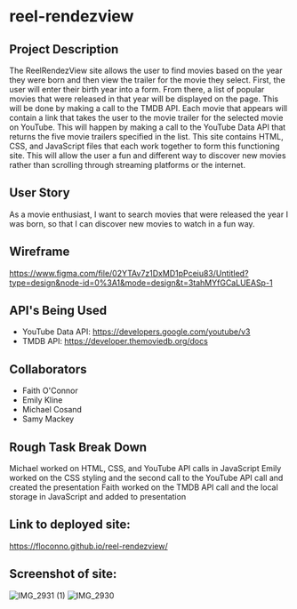 # reel-rendezview

## Project Description
The ReelRendezView site allows the user to find movies based on the year they were born and then view the trailer for the movie they select. First, the user will enter their birth year into a form. From there, a list of popular movies that were released in that year will be displayed on the page. This will be done by making a call to the TMDB API. Each movie that appears will contain a link that takes the user to the movie trailer for the selected movie on YouTube. This will happen by making a call to the YouTube Data API that returns the five movie trailers specified in the list. This site contains HTML, CSS, and JavaScript files that each work together to form this functioning site. This will allow the user a fun and different way to discover new movies rather than scrolling through streaming platforms or the internet. 

## User Story
As a movie enthusiast, I want to search movies that were released the year I was born, so that I can discover new movies to watch in a fun way. 

## Wireframe
https://www.figma.com/file/02YTAv7z1DxMD1pPceiu83/Untitled?type=design&node-id=0%3A1&mode=design&t=3tahMYfGCaLUEASp-1

## API's Being Used
* YouTube Data API: https://developers.google.com/youtube/v3
* TMDB API: https://developer.themoviedb.org/docs 

## Collaborators
* Faith O'Connor
* Emily Kline
* Michael Cosand
* Samy Mackey

## Rough Task Break Down
Michael worked on HTML, CSS, and YouTube API calls in JavaScript
Emily worked on the CSS styling and the second call to the YouTube API call and created the presentation
Faith worked on the TMDB API call and the local storage in JavaScript and added to presentation

## Link to deployed site:
https://floconno.github.io/reel-rendezview/

## Screenshot of site:
![IMG_2931 (1)](https://github.com/floconno/reel-rendezview/assets/147213828/e1982b9e-14a0-4e1c-b95e-84e8110dc339)
![IMG_2930](https://github.com/floconno/reel-rendezview/assets/147213828/37c748df-7192-4e85-8d26-138de87e83da)
